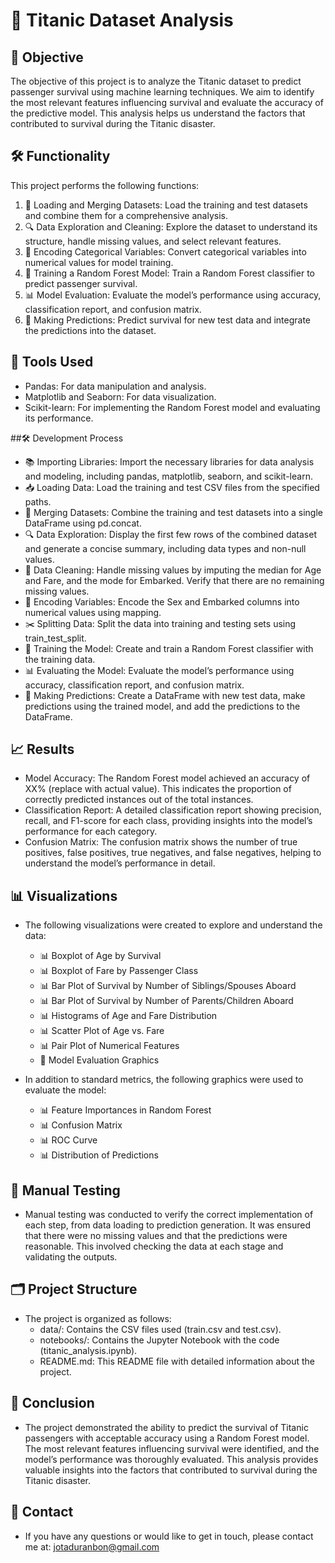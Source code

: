 # 🚢 Titanic Dataset Analysis

## 🎯 Objective

The objective of this project is to analyze the Titanic dataset to predict passenger survival using machine learning techniques. We aim to identify the most relevant features influencing survival and evaluate the accuracy of the predictive model. This analysis helps us understand the factors that contributed to survival during the Titanic disaster.

## 🛠️ Functionality

This project performs the following functions:
1. 📂 Loading and Merging Datasets: Load the training and test datasets and combine them for a comprehensive analysis.
2. 🔍 Data Exploration and Cleaning: Explore the dataset to understand its structure, handle missing values, and select relevant features.
3. 🔢 Encoding Categorical Variables: Convert categorical variables into numerical values for model training.
4. 🧠 Training a Random Forest Model: Train a Random Forest classifier to predict passenger survival.
5. 📊 Model Evaluation: Evaluate the model’s performance using accuracy, classification report, and confusion matrix.
6. 🔮 Making Predictions: Predict survival for new test data and integrate the predictions into the dataset.
   
## 🧰 Tools Used
- Pandas: For data manipulation and analysis.
- Matplotlib and Seaborn: For data visualization.
- Scikit-learn: For implementing the Random Forest model and evaluating its performance.

##🛠️ Development Process
- 📚 Importing Libraries: Import the necessary libraries for data analysis and modeling, including pandas, matplotlib, seaborn, and scikit-learn.
- 📥 Loading Data: Load the training and test CSV files from the specified paths.
- 🔗 Merging Datasets: Combine the training and test datasets into a single DataFrame using pd.concat.
- 🔍 Data Exploration: Display the first few rows of the combined dataset and generate a concise summary, including data types and non-null values.
- 🧹 Data Cleaning: Handle missing values by imputing the median for Age and Fare, and the mode for Embarked. Verify that there are no remaining missing values.
- 🔢 Encoding Variables: Encode the Sex and Embarked columns into numerical values using mapping.
- ✂️ Splitting Data: Split the data into training and testing sets using train_test_split.
- 🧠 Training the Model: Create and train a Random Forest classifier with the training data.
- 📊 Evaluating the Model: Evaluate the model’s performance using accuracy, classification report, and confusion matrix.
- 🔮 Making Predictions: Create a DataFrame with new test data, make predictions using the trained model, and add the predictions to the DataFrame.

## 📈 Results
- Model Accuracy: The Random Forest model achieved an accuracy of XX% (replace with actual value). This indicates the proportion of correctly predicted instances out of the total instances.
- Classification Report: A detailed classification report showing precision, recall, and F1-score for each class, providing insights into the model’s performance for each category.
- Confusion Matrix: The confusion matrix shows the number of true positives, false positives, true negatives, and false negatives, helping to understand the model’s performance in detail.

## 📊 Visualizations
- The following visualizations were created to explore and understand the data:
   - 📊 Boxplot of Age by Survival
   - 📊 Boxplot of Fare by Passenger Class
   - 📊 Bar Plot of Survival by Number of Siblings/Spouses Aboard
   - 📊 Bar Plot of Survival by Number of Parents/Children Aboard
   - 📊 Histograms of Age and Fare Distribution
   - 📊 Scatter Plot of Age vs. Fare
   - 📊 Pair Plot of Numerical Features
   - 🧪 Model Evaluation Graphics

- In addition to standard metrics, the following graphics were used to evaluate the model:
   - 📊 Feature Importances in Random Forest
   - 📊 Confusion Matrix
   - 📊 ROC Curve
   - 📊 Distribution of Predictions

## 🧪 Manual Testing
- Manual testing was conducted to verify the correct implementation of each step, from data loading to prediction generation. It was ensured that there were no missing values and that the predictions were reasonable. This involved checking the data at each stage and validating the outputs.

## 🗂️ Project Structure
- The project is organized as follows:
   - data/: Contains the CSV files used (train.csv and test.csv).
   - notebooks/: Contains the Jupyter Notebook with the code (titanic_analysis.ipynb).
   - README.md: This README file with detailed information about the project.

## 🏁 Conclusion
- The project demonstrated the ability to predict the survival of Titanic passengers with acceptable accuracy using a Random Forest model. The most relevant features influencing survival were identified, and the model’s performance was thoroughly evaluated. This analysis provides valuable insights into the factors that contributed to survival during the Titanic disaster.

## 📧 Contact
- If you have any questions or would like to get in touch, please contact me at: jotaduranbon@gmail.com
